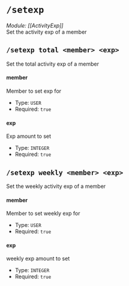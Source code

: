 # `/setexp`
*Module: [[ActivityExp]]*<br>
Set the activity exp of a member
## `/setexp total <member> <exp>`
Set the total activity exp of a member
#### member
Member to set exp for
- Type: `USER`
- Required: `true`
#### exp
Exp amount to set
- Type: `INTEGER`
- Required: `true`
## `/setexp weekly <member> <exp>`
Set the weekly activity exp of a member
#### member
Member to set weekly exp for
- Type: `USER`
- Required: `true`
#### exp
weekly exp amount to set
- Type: `INTEGER`
- Required: `true`